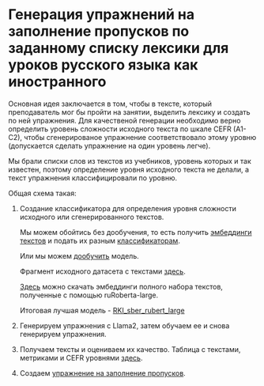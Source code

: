 # Генерация упражнений на заполнение пропусков по заданному списку лексики для уроков русского языка как иностранного

Основная идея заключается в том, чтобы в тексте, который преподаватель мог бы пройти на занятии, выделить лексику и создать по ней упражнения.
Для качественой генерации необходимо верно определить уровень сложности исходного текста по шкале CEFR (A1-C2), чтобы сгенерированое упражнение соответствовало этому уровню (допускается сделать упражнение на один уровень легче).

Мы брали списки слов из текстов из учебников, уровень которых и так известен, поэтому определение уровня исходного текста не делали, а текст упражнения классифицировали по уровню.

Общая схема такая:
1. Создание классификатора для определения уровня сложности исходного или сгенерированного текстов.

   Мы можем обойтись без дообучения, то есть получить [эмбеддинги текстов](https://github.com/mannazhuk/exercise_generation/blob/ae84a0ea421ecb46a0ec0436e109928be31298bc/%D0%9F%D0%BE%D0%BB%D1%83%D1%87%D0%B5%D0%BD%D0%B8%D0%B5%20%D1%8D%D0%BC%D0%B1%D0%B5%D0%B4%D0%B4%D0%B8%D0%BD%D0%B3%D0%BE%D0%B2%20%D0%BD%D0%B0_%D0%BF%D1%80%D0%B8%D0%BC%D0%B5%D1%80%D0%B5%20TinyBert.ipynb) и подать их разным [классификаторам](Классификаторы_sberbank_airuBert_large.ipynb).
   
   Или мы можем [дообучить](Bert_for_sequence_classification.ipynb) модель.
   
   Фрагмент исходного датасета с текстами [здесь](https://github.com/mannazhuk/exercise_generation/blob/bc1d860a37b01c53ed49889302d37da0a6c1b425/RuFoLa_corpus.csv).
   
   [Здесь](https://github.com/mannazhuk/exercise_generation/blob/e1212dedaeb29259d3f8d1f1a1677a8748cb5354/%D0%AD%D0%BC%D0%B1%D0%B5%D0%B4%D0%B4%D0%B8%D0%BD%D0%B3%D0%B8%20%D1%82%D0%B5%D0%BA%D1%81%D1%82%D0%BE%D0%B2) можно скачать эмбеддинги полного набора текстов, полученные с помощью ruRoberta-large.
   
   Итоговая лучшая модель - [RKI_sber_rubert_large](Модель-классификатор)

3. Генерируем упражнения с Llama2, затем обучаем ее и снова генерируем упражнения.

4. Получаем тексты и оцениваем их качество. Таблица с текстами, метриками и CEFR уровнями [здесь](generated_texts.csv). 

5. Создаем [упражнение на заполнение пропусков](https://github.com/mannazhuk/exercise_generation/blob/905fa2821e4887596a3e3e72af6368f146b92d89/%D0%A3%D0%BF%D1%80%D0%B0%D0%B6%D0%BD%D0%B5%D0%BD%D0%B8%D0%B5_%D1%81%20_%D0%BF%D1%80%D0%BE%D0%BF%D1%83%D1%81%D0%BA%D0%B0%D0%BC%D0%B8.ipynb).
